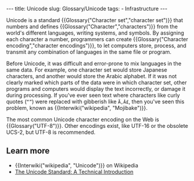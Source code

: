 --- title: Unicode slug: Glossary/Unicode tags: - Infrastructure ---

<span class="seoSummary">Unicode is a standard {{Glossary("Character set","character set")}} that numbers and defines {{Glossary("Character","characters")}} from the world's different languages, writing systems, and symbols.</span> By assigning each character a number, programmers can create {{Glossary("Character encoding","character encodings")}}, to let computers store, process, and transmit any combination of languages in the same file or program.

Before Unicode, it was difficult and error-prone to mix languages in the same data. For example, one character set would store Japanese characters, and another would store the Arabic alphabet. If it was not clearly marked which parts of the data were in which character set, other programs and computers would display the text incorrectly, or damage it during processing. If you've ever seen text where characters like curly quotes (`“”`) were replaced with gibberish like `Ã‚Â£`, then you've seen this problem, known as {{Interwiki("wikipedia", "Mojibake")}}.

The most common Unicode character encoding on the Web is {{Glossary("UTF-8")}}. Other encodings exist, like UTF-16 or the obsolete UCS-2, but UTF-8 is recommended.

## Learn more

- {{Interwiki("wikipedia", "Unicode")}} on Wikipedia
- [The Unicode Standard: A Technical Introduction](https://www.unicode.org/standard/principles.html)
